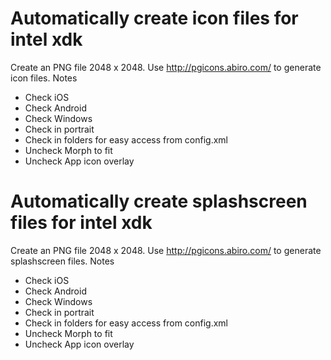
# Automatically create icon files for intel xdk
Create an PNG file 2048 x 2048.
Use http://pgicons.abiro.com/ to generate icon files.
Notes
- Check iOS
- Check Android
- Check Windows
- Check in portrait
- Check in folders for easy access from config.xml
- Uncheck Morph to fit
- Uncheck App icon overlay


# Automatically create splashscreen files for intel xdk
Create an PNG file 2048 x 2048.
Use http://pgicons.abiro.com/ to generate splashscreen files.
Notes
- Check iOS
- Check Android
- Check Windows
- Check in portrait
- Check in folders for easy access from config.xml
- Uncheck Morph to fit
- Uncheck App icon overlay

